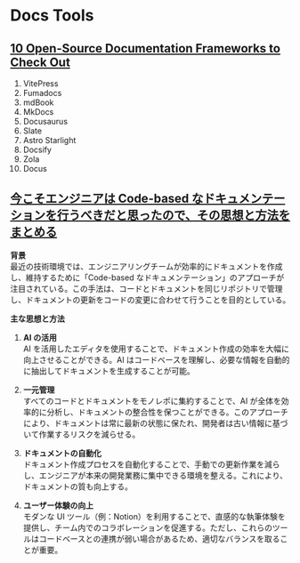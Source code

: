 # Docs Tools

## [10 Open-Source Documentation Frameworks to Check Out](https://dev.to/silviaodwyer/10-open-source-documentation-frameworks-to-check-out-331f)

1. VitePress
2. Fumadocs
3. mdBook
4. MkDocs
5. Docusaurus
6. Slate
7. Astro Starlight
8. Docsify
9. Zola
10. Docus

## [今こそエンジニアは Code-based なドキュメンテーションを行うべきだと思ったので、その思想と方法をまとめる](https://zenn.dev/ryokomy/articles/a2fa332bcfe8d8)

**背景**  
最近の技術環境では、エンジニアリングチームが効率的にドキュメントを作成し、維持するために「Code-based なドキュメンテーション」のアプローチが注目されている。この手法は、コードとドキュメントを同じリポジトリで管理し、ドキュメントの更新をコードの変更に合わせて行うことを目的としている。

**主な思想と方法**

1. **AI の活用**  
   AI を活用したエディタを使用することで、ドキュメント作成の効率を大幅に向上させることができる。AI はコードベースを理解し、必要な情報を自動的に抽出してドキュメントを生成することが可能。

2. **一元管理**  
   すべてのコードとドキュメントをモノレポに集約することで、AI が全体を効率的に分析し、ドキュメントの整合性を保つことができる。このアプローチにより、ドキュメントは常に最新の状態に保たれ、開発者は古い情報に基づいて作業するリスクを減らせる。

3. **ドキュメントの自動化**  
   ドキュメント作成プロセスを自動化することで、手動での更新作業を減らし、エンジニアが本来の開発業務に集中できる環境を整える。これにより、ドキュメントの質も向上する。

4. **ユーザー体験の向上**  
   モダンな UI ツール（例：Notion）を利用することで、直感的な執筆体験を提供し、チーム内でのコラボレーションを促進する。ただし、これらのツールはコードベースとの連携が弱い場合があるため、適切なバランスを取ることが重要。

